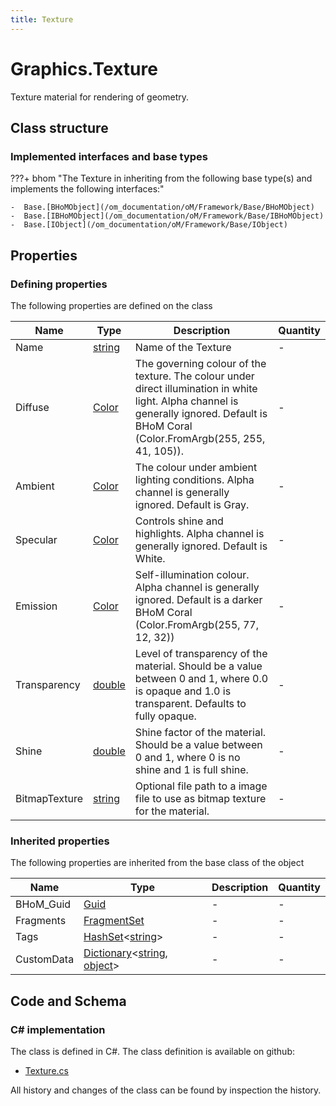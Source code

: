 ```yaml
---
title: Texture
---
```


# Graphics.Texture

Texture material for rendering of geometry.

## Class structure

### Implemented interfaces and base types

???+ bhom "The Texture in inheriting from the following base type(s) and implements the following interfaces:"

    -  Base.[BHoMObject](/om_documentation/oM/Framework/Base/BHoMObject)
    -  Base.[IBHoMObject](/om_documentation/oM/Framework/Base/IBHoMObject)
    -  Base.[IObject](/om_documentation/oM/Framework/Base/IObject)


## Properties



### Defining properties

The following properties are defined on the class

| Name             | Type             | Description      | Quantity         |
|------------------|------------------|------------------|------------------|
| Name | [string](https://learn.microsoft.com/en-us/dotnet/api/System.String?view=netstandard-2.0) | Name of the Texture | - |
| Diffuse | [Color](https://learn.microsoft.com/en-us/dotnet/api/System.Drawing.Color?view=netstandard-2.0) | The governing colour of the texture. The colour under direct illumination in white light. Alpha channel is generally ignored. Default is BHoM Coral (Color.FromArgb(255, 255, 41, 105)). | - |
| Ambient | [Color](https://learn.microsoft.com/en-us/dotnet/api/System.Drawing.Color?view=netstandard-2.0) | The colour under ambient lighting conditions. Alpha channel is generally ignored. Default is Gray. | - |
| Specular | [Color](https://learn.microsoft.com/en-us/dotnet/api/System.Drawing.Color?view=netstandard-2.0) | Controls shine and highlights. Alpha channel is generally ignored. Default is White. | - |
| Emission | [Color](https://learn.microsoft.com/en-us/dotnet/api/System.Drawing.Color?view=netstandard-2.0) | Self-illumination colour. Alpha channel is generally ignored. Default is a darker BHoM Coral (Color.FromArgb(255, 77, 12, 32)) | - |
| Transparency | [double](https://learn.microsoft.com/en-us/dotnet/api/System.Double?view=netstandard-2.0) | Level of transparency of the material. Should be a value between 0 and 1, where 0.0 is opaque and 1.0 is transparent. Defaults to fully opaque. | - |
| Shine | [double](https://learn.microsoft.com/en-us/dotnet/api/System.Double?view=netstandard-2.0) | Shine factor of the material. Should be a value between 0 and 1, where 0 is no shine and 1 is full shine. | - |
| BitmapTexture | [string](https://learn.microsoft.com/en-us/dotnet/api/System.String?view=netstandard-2.0) | Optional file path to a image file to use as bitmap texture for the material. | - |


### Inherited properties
The following properties are inherited from the base class of the object

| Name             | Type             | Description      | Quantity         |
|------------------|------------------|------------------|------------------|
| BHoM_Guid | [Guid](https://learn.microsoft.com/en-us/dotnet/api/System.Guid?view=netstandard-2.0) | - | - |
| Fragments | [FragmentSet](/om_documentation/oM/Framework/Base/FragmentSet) | - | - |
| Tags | [HashSet](https://learn.microsoft.com/en-us/dotnet/api/System.Collections.Generic.HashSet-1?view=netstandard-2.0)&lt;[string](https://learn.microsoft.com/en-us/dotnet/api/System.String?view=netstandard-2.0)&gt; | - | - |
| CustomData | [Dictionary](https://learn.microsoft.com/en-us/dotnet/api/System.Collections.Generic.Dictionary-2?view=netstandard-2.0)&lt;[string](https://learn.microsoft.com/en-us/dotnet/api/System.String?view=netstandard-2.0), [object](https://learn.microsoft.com/en-us/dotnet/api/System.Object?view=netstandard-2.0)&gt; | - | - |


## Code and Schema

### C# implementation

The class is defined in C#. The class definition is available on github:

- [Texture.cs](https://github.com/BHoM/BHoM/blob/develop/Graphics_oM/Render/Texture.cs)

All history and changes of the class can be found by inspection the history.
